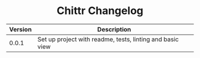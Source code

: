 <h1 align="center">Chittr Changelog</h1>

| Version | Description                                                                            |
| ------- | -------------------------------------------------------------------------------------- |
| 0.0.1   | Set up project with readme, tests, linting and basic view                                         |
